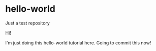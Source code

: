 # hello-world
Just a test repository

Hi!

I'm just doing this hello-world tutorial here. Going to commit this now!
